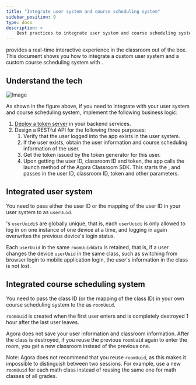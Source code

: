 ```yaml
---
title: "Integrate user system and course scheduling system"
sidebar_position: 9
type: docs
description: >
    Best practices to integrate user system and course scheduling system in Flexible Classroom
---
```


<Vg k="FC"/> provides a real-time interactive experience in the classroom out of the box. This document shows you how to integrate a custom user system and a custom course scheduling system with <Vg k="FC"/>.

## Understand the tech

![Image](/images/flexible-classroom/integrate-systems-flexible-classroom.png)

As shown in the figure above, if you need to integrate <Vg k="FC"/> with your user system and course scheduling system, implement the following business logic:

1. [Deploy a <Vg k="SIG"/> token server](/signaling/develop/authentication-workflow) in your backend services.
1. Design a RESTful API for the following three purposes:
    1. Verify that the user logged into the app exists in the user system.
    1. If the user exists, obtain the user information and course scheduling information of the user.
    1. Get the <Vg k="SIG"/> token issued by the <Vg k="SIG"/> token generator for this user.
    1. Upon getting the user ID, classroom ID and <Vg k="SIG"/> token, the app calls the launch method of the Agora Classroom SDK. This starts the <Vg k="FC"/>, and passes in the user ID, classroom ID, <Vg k="SIG"/> token and other parameters.

## Integrated user system

You need to pass either the user ID or the mapping of the user ID in your user system to <Vg k="FC"/> as `userUuid`.

<Vg k="FC"/>'s `userUuidi`s are globally unique, that is, each `userUuidi` is only allowed to log in on one instance of one device at a time, and logging in again overwrites the previous device's login status.

Each `userUuid` in the same `roomUuiddata` is retained, that is, if a user changes the device `userUuid` in the same class, such as switching from browser login to mobile application login, the user's information in the class is not lost.

## Integrated course scheduling system

You need to pass the class ID (or the mapping of the class ID) in your own course scheduling system to the <Vg k="FC"/> as `roomUuid`.

<Vg k="FC"/> `roomUuid` is created when the first user enters and is completely destroyed 1 hour after the last user leaves.

Agora does not save your user information and classroom information. After the class is destroyed, if you reuse the previous `roomUuid` again to enter the room, you get a new classroom instead of the previous one.

Note: Agora does not recommend that you reuse `roomUuid`, as this makes it impossible to distinguish between two sessions. For example, use a new `roomUuid` for each math class instead of reusing the same one for math classes of all grades.
